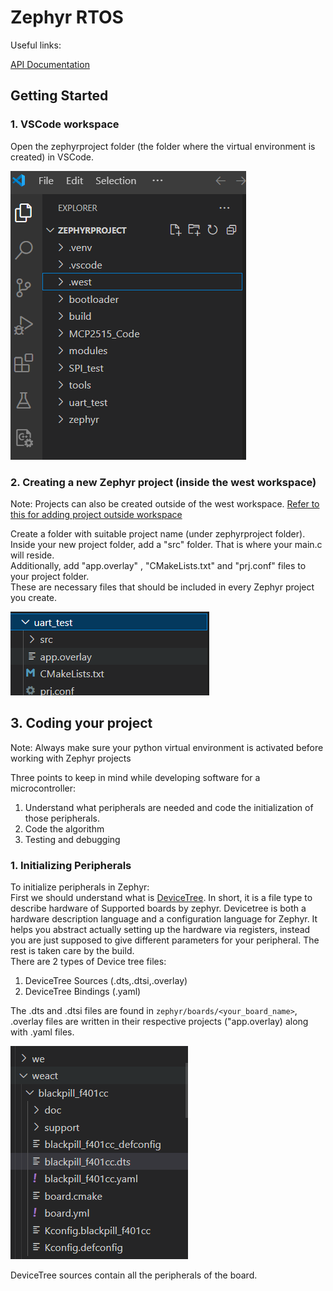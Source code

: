 
# Zephyr RTOS  

Useful links: 

[API Documentation](https://docs.zephyrproject.org/apidoc/latest/index.html)

## Getting Started

### 1. VSCode workspace

Open the zephyrproject folder (the folder where the virtual environment is created) in VSCode.

![Workspace Folder](images/workspace_folder.png)

### 2. Creating a new Zephyr project (inside the west workspace)

Note: Projects can also be created outside of the west workspace. [Refer to this for adding project outside workspace](https://docs.zephyrproject.org/latest/develop/application/index.html)  

Create a folder with suitable project name (under zephyrproject folder).  
Inside your new project folder, add a "src" folder. That is where your main.c will reside.  
Additionally, add "app.overlay" , "CMakeLists.txt" and "prj.conf" files to your project folder.  
These are necessary files that should be included in every Zephyr project you create. 

![Project folder](images/project_folder.png)

## 3. Coding your project

Note: Always make sure your python virtual environment is activated before working with Zephyr projects  

Three points to keep in mind while developing software for a microcontroller:  
1. Understand what peripherals are needed and code the initialization of those peripherals.  
2. Code the algorithm   
3. Testing and debugging  
  
### 1. Initializing Peripherals

To initialize peripherals in Zephyr:  
First we should understand what is [DeviceTree](https://docs.zephyrproject.org/latest/build/dts/index.html). In short, it is a file type to describe hardware of Supported boards by zephyr. Devicetree is both a hardware description language and a configuration language for Zephyr. It helps you abstract actually setting up the hardware via registers, instead you are just supposed to give different parameters for your peripheral. The rest is taken care by the build.  
There are 2 types of Device tree files:
1. DeviceTree Sources (.dts,.dtsi,.overlay)
2. DeviceTree Bindings (.yaml)  

The .dts and .dtsi files are found in `zephyr/boards/<your_board_name>`, .overlay files are written in their respective projects ("app.overlay) along with .yaml files. 

![DeviceTree](images/devicetree.png)

DeviceTree sources contain all the peripherals of the board.




